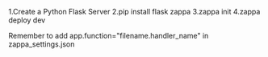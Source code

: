 1.Create a Python Flask Server
2.pip install flask zappa
3.zappa init
4.zappa deploy dev

Remember to add app.function="filename.handler_name" in zappa_settings.json
